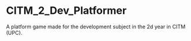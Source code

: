 # CITM_2_Dev_Platformer
A platform game made for the development subject in the 2d year in CITM (UPC).
